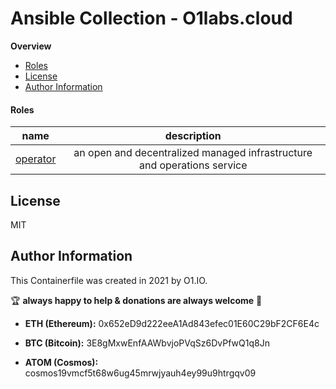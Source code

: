# Ansible Collection - O1labs.cloud

**Overview**
  - [Roles](#roles)
  - [License](#license)
  - [Author Information](#author-information)

#### Roles

| name | description|
| :---: | :---: |
| [operator](https://github.com/0x0I/operator/blob/master/ansible/O1labs/cloud/roles/operator/README.md) | an open and decentralized managed infrastructure and operations service |

License
-------

MIT

Author Information
------------------

This Containerfile was created in 2021 by O1.IO.

🏆 **always happy to help & donations are always welcome** 💸

* **ETH (Ethereum):** 0x652eD9d222eeA1Ad843efec01E60C29bF2CF6E4c

* **BTC (Bitcoin):** 3E8gMxwEnfAAWbvjoPVqSz6DvPfwQ1q8Jn

* **ATOM (Cosmos):** cosmos19vmcf5t68w6ug45mrwjyauh4ey99u9htrgqv09
